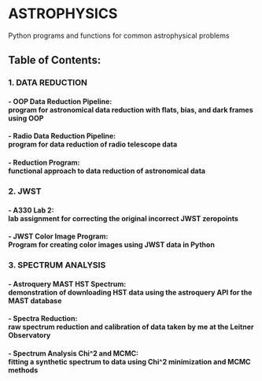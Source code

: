 # ASTROPHYSICS
Python programs and functions for common astrophysical problems

## Table of Contents:
### 1. DATA REDUCTION
#### - OOP Data Reduction Pipeline: <br> program for astronomical data reduction with flats, bias, and dark frames using OOP
#### - Radio Data Reduction Pipeline: <br> program for data reduction of radio telescope data
#### - Reduction Program: <br> functional approach to data reduction of astronomical data
### 2. JWST
#### - A330 Lab 2: <br> lab assignment for correcting the original incorrect JWST zeropoints
#### - JWST Color Image Program: <br> Program for creating color images using JWST data in Python
### 3. SPECTRUM ANALYSIS
#### - Astroquery MAST HST Spectrum: <br> demonstration of downloading HST data using the astroquery API for the MAST database
#### - Spectra Reduction: <br> raw spectrum reduction and calibration of data taken by me at the Leitner Observatory
#### - Spectrum Analysis Chi^2 and MCMC: <br> fitting a synthetic spectrum to data using Chi^2 minimization and MCMC methods
